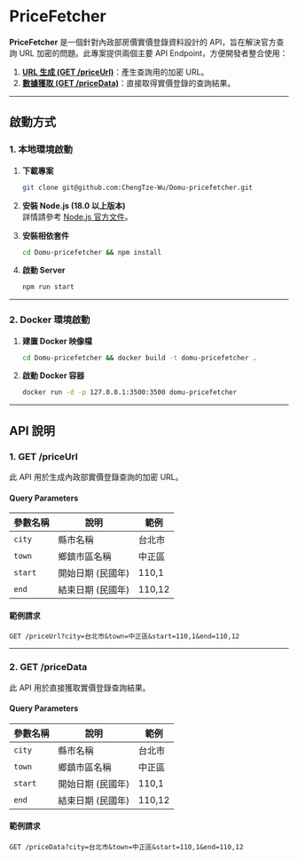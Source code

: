 # PriceFetcher

**PriceFetcher** 是一個針對內政部房價實價登錄資料設計的 API，旨在解決官方查詢 URL 加密的問題。此專案提供兩個主要 API Endpoint，方便開發者整合使用：

1. **[URL 生成 (GET /priceUrl)](#1-get-priceurl)**：產生查詢用的加密 URL。
2. **[數據獲取 (GET /priceData)](#2-get-pricedata)**：直接取得實價登錄的查詢結果。

---

## 啟動方式

### 1. 本地環境啟動

1. **下載專案**
   ```bash
   git clone git@github.com:ChengTze-Wu/Domu-pricefetcher.git
   ```

2. **安裝 Node.js (18.0 以上版本)**  
   詳情請參考 [Node.js 官方文件](https://nodejs.org/en/download/package-manager)。

3. **安裝相依套件**
   ```bash
   cd Domu-pricefetcher && npm install
   ```

4. **啟動 Server**
   ```bash
   npm run start
   ```

---

### 2. Docker 環境啟動

1. **建置 Docker 映像檔**
   ```bash
   cd Domu-pricefetcher && docker build -t domu-pricefetcher .
   ```

2. **啟動 Docker 容器**
   ```bash
   docker run -d -p 127.0.0.1:3500:3500 domu-pricefetcher
   ```

---

## API 說明

### **1. GET /priceUrl**

此 API 用於生成內政部實價登錄查詢的加密 URL。

#### **Query Parameters**

| 參數名稱  | 說明          | 範例        |
| --------- | ------------- | ----------- |
| `city`    | 縣市名稱       | 台北市      |
| `town`    | 鄉鎮市區名稱   | 中正區      |
| `start`   | 開始日期 (民國年) | 110,1       |
| `end`     | 結束日期 (民國年) | 110,12      |

#### **範例請求**
```http
GET /priceUrl?city=台北市&town=中正區&start=110,1&end=110,12
```

---

### **2. GET /priceData**

此 API 用於直接獲取實價登錄查詢結果。

#### **Query Parameters**

| 參數名稱  | 說明          | 範例        |
| --------- | ------------- | ----------- |
| `city`    | 縣市名稱       | 台北市      |
| `town`    | 鄉鎮市區名稱   | 中正區      |
| `start`   | 開始日期 (民國年) | 110,1       |
| `end`     | 結束日期 (民國年) | 110,12      |

#### **範例請求**
```http
GET /priceData?city=台北市&town=中正區&start=110,1&end=110,12
```
